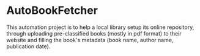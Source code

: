 # AutoBookFetcher
This automation project is to help a local library setup its online repository, through uploading pre-classified books (mostly in pdf format) to their website and filling the book's metadata (book name, author name, publication date).
